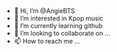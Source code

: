 - 👋 Hi, I’m @AngieBTS
- 👀 I’m interested in Kpop music
- 🌱 I’m currently learning github
- 💞️ I’m looking to collaborate on ...
- 📫 How to reach me ...

<!---
AngieBTS/AngieBTS is a ✨ special ✨ repository because its `README.md` (this file) appears on your GitHub profile.
You can click the Preview link to take a look at your changes.
--->
